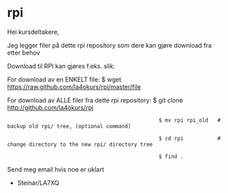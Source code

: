 # rpi
Hei kursdeltakere,

Jeg legger filer på dette rpi repository som dere kan gjøre download fra etter behov


Download til RPI kan gjøres f.eks. slik:

For download av en ENKELT file:                $ wget https://raw.github.com/la4okurs/rpi/master/file


For download av ALLE filer fra dette rpi repository: $ git clone http://github.com/la4okurs/rpi

                                                     $ mv rpi rpi_old   # backup old rpi/ tree, (optional command)
                                                     
                                                     $ cd rpi           # change directory to the new rpi/ directory tree   
                                                     
                                                     $ find .

Send meg email hvis noe er uklart

- Steinar/LA7XQ
